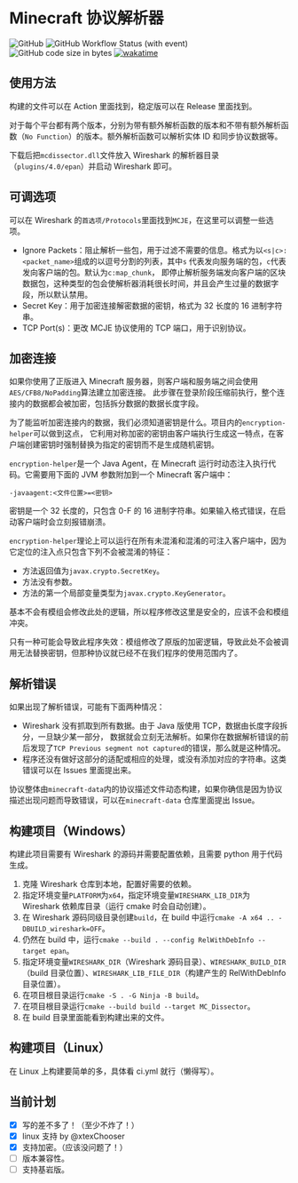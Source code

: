 # Minecraft 协议解析器

![GitHub](https://img.shields.io/github/license/Nickid2018/MC_Dissector)
![GitHub Workflow Status (with event)](https://img.shields.io/github/actions/workflow/status/Nickid2018/MC_Dissector/ci.yml)
![GitHub code size in bytes](https://img.shields.io/github/languages/code-size/Nickid2018/MC_Dissector)
[![wakatime](https://wakatime.com/badge/user/74cf9ef2-54ee-470f-a4ae-03e46a1e3c77/project/07a6974f-bdb4-40ce-98f1-f16c123aa610.svg)](https://wakatime.com/badge/user/74cf9ef2-54ee-470f-a4ae-03e46a1e3c77/project/07a6974f-bdb4-40ce-98f1-f16c123aa610)

## 使用方法

构建的文件可以在 Action 里面找到，稳定版可以在 Release 里面找到。

对于每个平台都有两个版本，分别为带有额外解析函数的版本和不带有额外解析函数（`No Function`）的版本。额外解析函数可以解析实体 ID 和同步协议数据等。

下载后把`mcdissector.dll`文件放入 Wireshark 的解析器目录（`plugins/4.0/epan`）并启动 Wireshark 即可。

## 可调选项

可以在 Wireshark 的`首选项/Protocols`里面找到`MCJE`，在这里可以调整一些选项。

* Ignore Packets：阻止解析一些包，用于过滤不需要的信息。格式为以`<s|c>:<packet_name>`组成的以逗号分割的列表，其中`s`
  代表发向服务端的包，`c`代表发向客户端的包。默认为`c:map_chunk`，
  即停止解析服务端发向客户端的区块数据包，这种类型的包会使解析器消耗很长时间，并且会产生过量的数据字段，所以默认禁用。
* Secret Key：用于加密连接解密数据的密钥，格式为 32 长度的 16 进制字符串。
* TCP Port(s)：更改 MCJE 协议使用的 TCP 端口，用于识别协议。

## 加密连接

如果你使用了正版进入 Minecraft 服务器，则客户端和服务端之间会使用`AES/CFB8/NoPadding`算法建立加密连接。
此步骤在登录阶段压缩前执行，整个连接内的数据都会被加密，包括拆分数据的数据长度字段。

为了能监听加密连接内的数据，我们必须知道密钥是什么。项目内的`encryption-helper`可以做到这点，
它利用对称加密的密钥由客户端执行生成这一特点，在客户端创建密钥时强制替换为指定的密钥而不是生成随机密钥。

`encryption-helper`是一个 Java Agent，在 Minecraft 运行时动态注入执行代码。它需要用下面的 JVM 参数附加到一个 Minecraft
客户端中：

```shell
-javaagent:<文件位置>=<密钥>
```

密钥是一个 32 长度的，只包含 0-F 的 16 进制字符串。如果输入格式错误，在启动客户端时会立刻报错崩溃。

`encryption-helper`理论上可以运行在所有未混淆和混淆的可注入客户端中，因为它定位的注入点只包含下列不会被混淆的特征：

* 方法返回值为`javax.crypto.SecretKey`。
* 方法没有参数。
* 方法的第一个局部变量类型为`javax.crypto.KeyGenerator`。

基本不会有模组会修改此处的逻辑，所以程序修改这里是安全的，应该不会和模组冲突。

只有一种可能会导致此程序失效：模组修改了原版的加密逻辑，导致此处不会被调用无法替换密钥，但那种协议就已经不在我们程序的使用范围内了。

## 解析错误

如果出现了解析错误，可能有下面两种情况：

* Wireshark 没有抓取到所有数据。由于 Java 版使用 TCP，数据由长度字段拆分，一旦缺少某一部分，
  数据就会立刻无法解析。如果你在数据解析错误的前后发现了`TCP Previous segment not captured`的错误，那么就是这种情况。
* 程序还没有做好这部分的适配或相应的处理，或没有添加对应的字符串。这类错误可以在 Issues 里面提出来。

协议整体由`minecraft-data`内的协议描述文件动态构建，如果你确信是因为协议描述出现问题而导致错误，可以在`minecraft-data`
仓库里面提出 Issue。

## 构建项目（Windows）

构建此项目需要有 Wireshark 的源码并需要配置依赖，且需要 python 用于代码生成。

1. 克隆 Wireshark 仓库到本地，配置好需要的依赖。
2. 指定环境变量`PLATFORM`为`x64`，指定环境变量`WIRESHARK_LIB_DIR`为 Wireshark 依赖库目录（运行 cmake 时会自动创建）。
3. 在 Wireshark 源码同级目录创建`build`，在 build 中运行`cmake -A x64 .. -DBUILD_wireshark=OFF`。
4. 仍然在 build 中，运行`cmake --build . --config RelWithDebInfo --target epan`。
5. 指定环境变量`WIRESHARK_DIR`（Wireshark 源码目录）、`WIRESHARK_BUILD_DIR`（build 目录位置）、`WIRESHARK_LIB_FILE_DIR`（构建产生的
   RelWithDebInfo 目录位置）。
6. 在项目根目录运行`cmake -S . -G Ninja -B build`。
7. 在项目根目录运行`cmake --build build --target MC_Dissector`。
8. 在 build 目录里面能看到构建出来的文件。

## 构建项目（Linux）

在 Linux 上构建要简单的多，具体看 ci.yml 就行（懒得写）。

## 当前计划

- [x] 写的差不多了！（至少不炸了！）
- [x] linux 支持 by @xtexChooser
- [x] 支持加密。（应该没问题了！）
- [ ] 版本兼容性。
- [ ] 支持基岩版。
